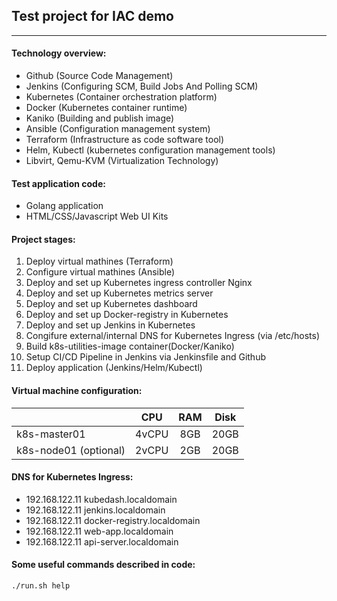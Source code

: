 ## Test project for IAC demo
-----

#### Technology overview:
- Github (Source Code Management)
- Jenkins (Configuring SCM, Build Jobs And Polling SCM)
- Kubernetes (Container orchestration platform)
- Docker (Kubernetes container runtime)
- Kaniko (Building and publish image)
- Ansible (Configuration management system)
- Terraform (Infrastructure as code software tool)
- Helm, Kubectl (kubernetes configuration management tools)
- Libvirt, Qemu-KVM (Virtualization Technology)

#### Test application code:
- Golang application
- HTML/CSS/Javascript Web UI Kits

#### Project stages:
1. Deploy virtual mathines (Terraform)
1. Configure virtual mathines (Ansible)
1. Deploy and set up Kubernetes ingress controller Nginx
1. Deploy and set up Kubernetes metrics server
1. Deploy and set up Kubernetes dashboard
1. Deploy and set up Docker-registry in Kubernetes
1. Deploy and set up Jenkins in Kubernetes
1. Congifure external/internal DNS for Kubernetes Ingress (via /etc/hosts)
1. Build k8s-utilities-image container(Docker/Kaniko) 
1. Setup CI/CD Pipeline in Jenkins via Jenkinsfile and Github
1. Deploy application (Jenkins/Helm/Kubectl)

#### Virtual machine configuration:
|                       |  CPU  | RAM | Disk |
| --------------------- |:-----:|:---:|:----:|
| k8s-master01          | 4vCPU | 8GB | 20GB |
| k8s-node01 (optional) | 2vCPU | 2GB | 20GB |


#### DNS for Kubernetes Ingress:
- 192.168.122.11 kubedash.localdomain
- 192.168.122.11 jenkins.localdomain
- 192.168.122.11 docker-registry.localdomain
- 192.168.122.11 web-app.localdomain
- 192.168.122.11 api-server.localdomain

#### Some useful commands described in code:
```
./run.sh help
```
